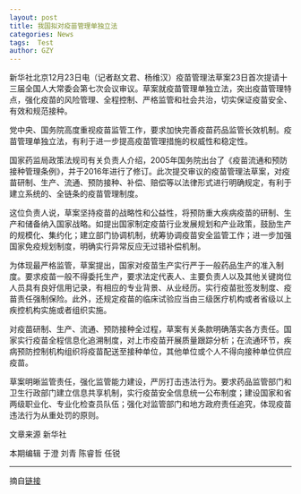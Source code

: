 ```yaml
---
layout: post
title: 我国拟对疫苗管理单独立法
categories: News
tags:  Test
author: GZY
---
```


新华社北京12月23日电（记者赵文君、杨维汉）疫苗管理法草案23日首次提请十三届全国人大常委会第七次会议审议。草案就疫苗管理单独立法，突出疫苗管理特点，强化疫苗的风险管理、全程控制、严格监管和社会共治，切实保证疫苗安全、有效和规范接种。

党中央、国务院高度重视疫苗监管工作，要求加快完善疫苗药品监管长效机制。疫苗管理单独立法，有利于进一步提高疫苗管理措施的权威性和稳定性。

国家药监局政策法规司有关负责人介绍，2005年国务院出台了《疫苗流通和预防接种管理条例》，并于2016年进行了修订。此次提交审议的疫苗管理法草案，对疫苗研制、生产、流通、预防接种、补偿、赔偿等以法律形式进行明确规定，有利于建立系统的、全链条的疫苗管理制度。

这位负责人说，草案坚持疫苗的战略性和公益性，将预防重大疾病疫苗的研制、生产和储备纳入国家战略。如提出国家制定疫苗行业发展规划和产业政策，鼓励生产的规模化、集约化；建立部门协调机制，统筹协调疫苗安全监管工作；进一步加强国家免疫规划制度，明确实行异常反应无过错补偿机制。

为体现最严格监管，草案提出，国家对疫苗生产实行严于一般药品生产的准入制度。要求疫苗一般不得委托生产，要求法定代表人、主要负责人以及其他关键岗位人员具有良好信用记录，有相应的专业背景、从业经历。实行疫苗批签发制度、疫苗责任强制保险。此外，还规定疫苗的临床试验应当由三级医疗机构或者省级以上疾控机构实施或者组织实施。

对疫苗研制、生产、流通、预防接种全过程，草案有关条款明确落实各方责任。国家实行疫苗全程信息化追溯制度，对上市疫苗开展质量跟踪分析；在流通环节，疾病预防控制机构组织将疫苗配送至接种单位，其他单位或个人不得向接种单位供应疫苗。

草案明晰监管责任，强化监管能力建设，严厉打击违法行为。要求药品监管部门和卫生行政部门建立信息共享机制，实行疫苗安全信息统一公布制度；建设国家和省两级职业化、专业化检查员队伍；强化对监管部门和地方政府责任追究，体现疫苗违法行为从重处罚的原则。

文章来源 新华社

本期编辑 于澄 刘青 陈睿哲 任锐

*****

摘自[链接](http://new.qq.com/omn/20181223/20181223A0OOE2.html)
